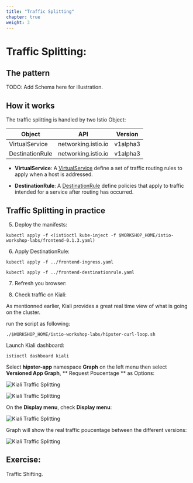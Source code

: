 ```yaml
---
title: "Traffic Splitting"
chapter: true
weight: 3
---
```

# Traffic Splitting:


## The pattern

TODO: Add Schema here for illustration.

## How it works

The traffic splitting is handled by two Istio Object:


| Object           | API                 | Version    |
| -----------------| --------------------|----------- |
| VirtualService   | networking.istio.io | v1alpha3   |
| DestinationRule  | networking.istio.io | v1alpha3   |

- **VirtualService**: A [VirtualService](https://istio.io/docs/reference/config/networking/v1alpha3/virtual-service/) define a set of traffic routing rules to apply when a host is addressed.

- **DestinationRule**: A [DestinationRule](https://istio.io/docs/reference/config/networking/v1alpha3/destination-rule/) define policies that apply to traffic intended for a service after routing has occurred.


## Traffic Splitting in practice


<!-- First we need to create to create a new version of the frontend service:

1. create a copy of `frontend.yaml` under `$WORKSHOP_DIR/microservices-demo/kubernetes-manifests/` and name it `frontend-0.1.3.yaml`.

2. Edit `frontend-0.1.3.yaml` and change the label `version` to `0.1.3`.

3. Edit `$WORKSHOP_DIR/microservices-demo/src/frontend/templates/product.html`, on line 39 change `btn-primary` to `btn-success`:

```
...
<button type="submit" class="btn-success btn-info btn-lg ml-3">Add to Cart</button>
...
```

Change docker images with the full path of GCP:

4. Tag the version:



4. Build the images:

```
skaffold run -p gcb --default-repo=gcr.io/$PROJECT_ID
```
it will take around 3 minutes.
Meanwhile let's explore manifests: -->


5. Deploy  the manifests:

```
kubectl apply -f <(istioctl kube-inject -f $WORKSHOP_HOME/istio-workshop-labs/frontend-0.1.3.yaml)
```

6. Apply DestinationRule:


```
kubectl apply -f ../frontend-ingress.yaml
```

```
kubectl apply -f ../frontend-destinationrule.yaml
```
7. Refresh you browser:



8. Check traffic on Kiali:

As mentionned earlier, Kiali provides a great real time view of what is going on the cluster.

run the script as following:

```
./$WORKSHOP_HOME/istio-workshop-labs/hipster-curl-loop.sh
```


Launch Kiali dashboard:
```
istioctl dashboard kiali
```
Select **hipster-app** namespace **Graph** on the left menu then select **Versioned App Graph**, ** Request Poucentage ** as Options:

![Kiali Traffic Splitting](/images/kiali-traffic-splitting-1.png?width=30pc)

![Kiali Traffic Splitting](/images/kiali-traffic-splitting-2.png?width=30pc)

On the **Display menu**, check  **Display menu**:

![Kiali Traffic Splitting](/images/kiali-traffic-splitting-3.png?width=10pc)

Graph will show the real traffic poucentage between the different versions:

![Kiali Traffic Splitting](/images/kiali-traffic-splitting-4.png?width=50pc)



## Exercise:
Traffic Shifting.
